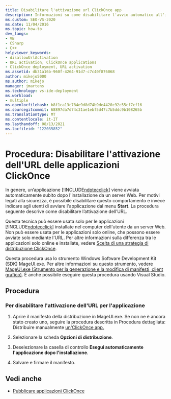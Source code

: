 ```yaml
---
title: Disabilitare l'attivazione url ClickOnce app
description: Informazioni su come disabilitare l'avvio automatico all'installazione per l'applicazione ClickOnce, nel caso in cui si voglia che gli utenti inizino l'applicazione dal menu Start.
ms.custom: SEO-VS-2020
ms.date: 11/04/2016
ms.topic: how-to
dev_langs:
- VB
- CSharp
- C++
helpviewer_keywords:
- disallowUrlActivation
- URL activation, ClickOnce applications
- ClickOnce deployment, URL activation
ms.assetid: db31a16b-960f-4264-91d7-c7c40f876068
author: mikejo5000
ms.author: mikejo
manager: jmartens
ms.technology: vs-ide-deployment
ms.workload:
- multiple
ms.openlocfilehash: b8f1ca13c784e9d8d74b9de4420c92c55cf7cf16
ms.sourcegitcommit: 68897da7d74c31ae1ebf5d47c7b5ddc9b108265b
ms.translationtype: MT
ms.contentlocale: it-IT
ms.lasthandoff: 08/13/2021
ms.locfileid: "122035852"
---
```

# <a name="how-to-disable-url-activation-of-clickonce-applications"></a>Procedura: Disabilitare l'attivazione dell'URL delle applicazioni ClickOnce

In genere, un’applicazione [!INCLUDE[ndptecclick](../deployment/includes/ndptecclick_md.md)] viene avviata automaticamente subito dopo l'installazione da un server Web. Per motivi legati alla sicurezza, è possibile disabilitare questo comportamento e invece indicare agli utenti di avviare l'applicazione dal menu **Start**. La procedura seguente descrive come disabilitare l’attivazione dell’URL.

Questa tecnica può essere usata solo per le applicazioni [!INCLUDE[ndptecclick](../deployment/includes/ndptecclick_md.md)] installate nel computer dell'utente da un server Web. Non può essere usata per le applicazioni solo online, che possono essere avviate solo mediante l'URL. Per altre informazioni sulla differenza tra le applicazioni solo online e installate, vedere [Scelta di una strategia di distribuzione ClickOnce](../deployment/choosing-a-clickonce-deployment-strategy.md).

Questa procedura usa lo strumento Windows Software Development Kit (SDK) MageUI.exe. Per altre informazioni su questo strumento, vedere [MageUI.exe (Strumento per la generazione e la modifica di manifesti, client grafico)](/dotnet/framework/tools/mageui-exe-manifest-generation-and-editing-tool-graphical-client). È anche possibile eseguire questa procedura usando Visual Studio.

## <a name="procedure"></a>Procedura

### <a name="to-disable-url-activation-for-your-application"></a>Per disabilitare l'attivazione dell'URL per l'applicazione

1. Aprire il manifesto della distribuzione in MageUI.exe. Se non ne è ancora stato creato uno, seguire la procedura descritta in Procedura dettagliata: Distribuire manualmente [un'ClickOnce app.](../deployment/walkthrough-manually-deploying-a-clickonce-application.md)

2. Selezionare la scheda **Opzioni di distribuzione**.

3. Deselezionare la casella di controllo **Esegui automaticamente l'applicazione dopo l'installazione**.

4. Salvare e firmare il manifesto.

## <a name="see-also"></a>Vedi anche

- [Pubblicare applicazioni ClickOnce](../deployment/publishing-clickonce-applications.md)